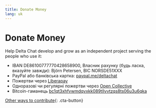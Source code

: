 ```yaml
---
title: Donate Money
lang: uk
---
```


# Donate Money

Help Delta Chat develop and grow as an independent project serving the people who use it:

- IBAN DE86100777770428658900, Власник рахунку (будь ласка, вказуйте завжди): Björn Petersen, BIC NORSDE51XXX
- PayPal або банківська картка: [paypal.me/deltachat](https://paypal.me/deltachat/20)
- Пожертви через [Liberapay](https://liberapay.com/delta.chat/)
- Одноразові чи регулярні пожертви через [Open Collective](https://opencollective.com/delta-chat/donate)
- Bitcoin-гаманець [bc1qt3xhfvwmdqvxkk089tllvvtzqs8ts06u3u6qka](bitcoin:bc1qt3xhfvwmdqvxkk089tllvvtzqs8ts06u3u6qka)

[Other ways to contribute](contribute){: .cta-button}
